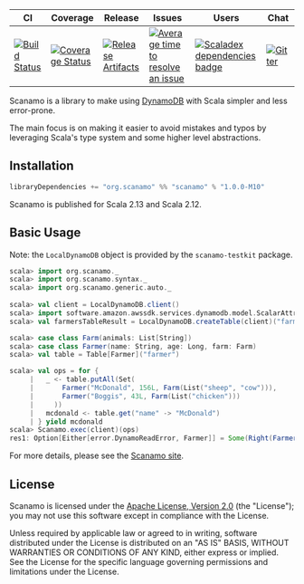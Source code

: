 | CI | Coverage | Release | Issues | Users | Chat |
| --- | --- | --- | --- | --- | --- |
| [![Build Status][Badge-Travis]][Link-Travis] | [![Coverage Status][Badge-Codecov]][Link-Codecov] | [![Release Artifacts][Badge-MavenReleases]][Link-MavenReleases] | [![Average time to resolve an issue][Badge-IsItMaintained]][Link-IsItMaintained] | [![Scaladex dependencies badge][Badge-Scaladex]][Link-Scaladex] | [![Gitter][Badge-Gitter]][Link-Gitter] |

Scanamo is a library to make using [DynamoDB](https://aws.amazon.com/documentation/dynamodb/) with Scala 
simpler and less error-prone.

The main focus is on making it easier to avoid mistakes and typos by leveraging Scala's type system and some
higher level abstractions.

Installation
------------

```scala
libraryDependencies += "org.scanamo" %% "scanamo" % "1.0.0-M10"
```

Scanamo is published for Scala 2.13 and Scala 2.12.

Basic Usage
-----------

Note: the `LocalDynamoDB` object is provided by the `scanamo-testkit` package.

```scala
scala> import org.scanamo._
scala> import org.scanamo.syntax._
scala> import org.scanamo.generic.auto._
 
scala> val client = LocalDynamoDB.client()
scala> import software.amazon.awssdk.services.dynamodb.model.ScalarAttributeType._
scala> val farmersTableResult = LocalDynamoDB.createTable(client)("farmer")("name" -> S)

scala> case class Farm(animals: List[String])
scala> case class Farmer(name: String, age: Long, farm: Farm)
scala> val table = Table[Farmer]("farmer")

scala> val ops = for {
     |   _ <- table.putAll(Set(
     |       Farmer("McDonald", 156L, Farm(List("sheep", "cow"))),
     |       Farmer("Boggis", 43L, Farm(List("chicken")))
     |     ))
     |   mcdonald <- table.get("name" -> "McDonald")
     | } yield mcdonald
scala> Scanamo.exec(client)(ops)
res1: Option[Either[error.DynamoReadError, Farmer]] = Some(Right(Farmer(McDonald,156,Farm(List(sheep, cow)))))
```

For more details, please see the [Scanamo site](http://www.scanamo.org).

License
-------

Scanamo is licensed under the [Apache License, Version 2.0](http://www.apache.org/licenses/LICENSE-2.0) (the "License"); 
you may not use this software except in compliance with the License.

Unless required by applicable law or agreed to in writing, software distributed under the License is distributed on an 
"AS IS" BASIS, WITHOUT WARRANTIES OR CONDITIONS OF ANY KIND, either express or implied. See the License for the specific 
language governing permissions and limitations under the License.


[Link-Codecov]: https://coveralls.io/github/scanamo/scanamo?branch=master "Codecov"
[Link-IsItMaintained]: https://isitmaintained.com/project/scanamo/scanamo "Average time to resolve an issue"
[Link-Scaladex]: https://index.scala-lang.org/search?q=dependencies:scanamo/scanamo "Scaladex"
[Link-MavenReleases]: https://maven-badges.herokuapp.com/maven-central/org.scanamo/scanamo_2.12 "Maven Releases"
[Link-Travis]: https://travis-ci.org/scanamo/scanamo "Travis CI"
[Link-Gitter]: https://gitter.im/scanamo/scanamo "Gitter chat"

[Badge-Codecov]: https://coveralls.io/repos/github/scanamo/scanamo/badge.svg?branch=master "Codecov"
[Badge-IsItMaintained]: http://isitmaintained.com/badge/resolution/scanamo/scanamo.svg "Average time to resolve an issue"
[Badge-Scaladex]: https://index.scala-lang.org/count.svg?q=dependencies:scanamo/scanamo&subject=scaladex "Scaladex"
[Badge-MavenReleases]: https://maven-badges.herokuapp.com/maven-central/org.scanamo/scanamo_2.12/badge.svg "Maven Releases"
[Badge-Travis]: https://travis-ci.org/scanamo/scanamo.svg?branch=master "Travis CI"
[Badge-Gitter]: https://badges.gitter.im/scanamo/scanamo.svg "Gitter chat"
